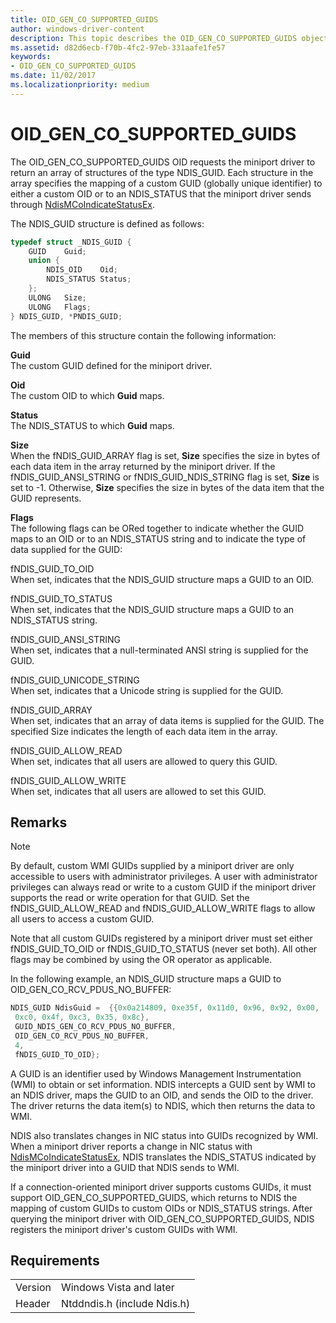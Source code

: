 ```yaml
---
title: OID_GEN_CO_SUPPORTED_GUIDS
author: windows-driver-content
description: This topic describes the OID_GEN_CO_SUPPORTED_GUIDS object identifier (OID).
ms.assetid: d82d6ecb-f70b-4fc2-97eb-331aafe1fe57
keywords:
- OID_GEN_CO_SUPPORTED_GUIDS
ms.date: 11/02/2017
ms.localizationpriority: medium
---
```


# OID_GEN_CO_SUPPORTED_GUIDS

The OID_GEN_CO_SUPPORTED_GUIDS OID requests the miniport driver to return an array of structures of the type NDIS_GUID. Each structure in the array specifies the mapping of a custom GUID (globally unique identifier) to either a custom OID or to an NDIS_STATUS that the miniport driver sends through [NdisMCoIndicateStatusEx](https://msdn.microsoft.com/library/windows/hardware/ff563562).

The NDIS_GUID structure is defined as follows:

```c++
typedef struct _NDIS_GUID {
    GUID    Guid;
    union {
        NDIS_OID    Oid;
        NDIS_STATUS Status;
    };
    ULONG   Size;
    ULONG   Flags;
} NDIS_GUID, *PNDIS_GUID;
```

The members of this structure contain the following information:

**Guid**  
The custom GUID defined for the miniport driver.

**Oid**  
The custom OID to which **Guid** maps.

**Status**  
The NDIS_STATUS to which **Guid** maps.

**Size**  
When the fNDIS_GUID_ARRAY flag is set, **Size** specifies the size in bytes of each data item in the array returned by the miniport driver. If the fNDIS_GUID_ANSI_STRING or fNDIS_GUID_NDIS_STRING flag is set, **Size** is set to -1. Otherwise, **Size** specifies the size in bytes of the data item that the GUID represents.

**Flags**  
The following flags can be ORed together to indicate whether the GUID maps to an OID or to an NDIS_STATUS string and to indicate the type of data supplied for the GUID: 

fNDIS_GUID_TO_OID  
When set, indicates that the NDIS_GUID structure maps a GUID to an OID.

fNDIS_GUID_TO_STATUS  
When set, indicates that the NDIS_GUID structure maps a GUID to an NDIS_STATUS string.

fNDIS_GUID_ANSI_STRING  
When set, indicates that a null-terminated ANSI string is supplied for the GUID.

fNDIS_GUID_UNICODE_STRING  
When set, indicates that a Unicode string is supplied for the GUID.

fNDIS_GUID_ARRAY  
When set, indicates that an array of data items is supplied for the GUID. The specified Size indicates the length of each data item in the array.

fNDIS_GUID_ALLOW_READ  
When set, indicates that all users are allowed to query this GUID.

fNDIS_GUID_ALLOW_WRITE  
When set, indicates that all users are allowed to set this GUID.

## Remarks

> [!NOTE]
> By default, custom WMI GUIDs supplied by a miniport driver are only accessible to users with administrator privileges. A user with administrator privileges can always read or write to a custom GUID if the miniport driver supports the read or write operation for that GUID. Set the fNDIS_GUID_ALLOW_READ and fNDIS_GUID_ALLOW_WRITE flags to allow all users to access a custom GUID.

Note that all custom GUIDs registered by a miniport driver must set either fNDIS_GUID_TO_OID or fNDIS_GUID_TO_STATUS (never set both). All other flags may be combined by using the OR operator as applicable.

In the following example, an NDIS_GUID structure maps a GUID to OID_GEN_CO_RCV_PDUS_NO_BUFFER:

```cpp 
NDIS_GUID NdisGuid =  {{0x0a214809, 0xe35f, 0x11d0, 0x96, 0x92, 0x00,
 0xc0, 0x4f, 0xc3, 0x35, 0x8c},
 GUID_NDIS_GEN_CO_RCV_PDUS_NO_BUFFER,
 OID_GEN_CO_RCV_PDUS_NO_BUFFER,
 4,
 fNDIS_GUID_TO_OID};
```
A GUID is an identifier used by Windows Management Instrumentation (WMI) to obtain or set information. NDIS intercepts a GUID sent by WMI to an NDIS driver, maps the GUID to an OID, and sends the OID to the driver. The driver returns the data item(s) to NDIS, which then returns the data to WMI.

NDIS also translates changes in NIC status into GUIDs recognized by WMI. When a miniport driver reports a change in NIC status with [NdisMCoIndicateStatusEx](https://msdn.microsoft.com/library/windows/hardware/ff563562), NDIS translates the NDIS_STATUS indicated by the miniport driver into a GUID that NDIS sends to WMI.

If a connection-oriented miniport driver supports customs GUIDs, it must support OID_GEN_CO_SUPPORTED_GUIDS, which returns to NDIS the mapping of custom GUIDs to custom OIDs or NDIS_STATUS strings. After querying the miniport driver with OID_GEN_CO_SUPPORTED_GUIDS, NDIS registers the miniport driver's custom GUIDs with WMI.

## Requirements

| | |
| --- | --- |
| Version | Windows Vista and later |
| Header | Ntddndis.h (include Ndis.h) |

